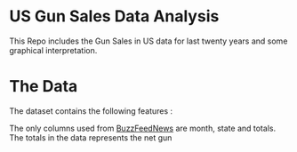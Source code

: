 # US Gun Sales Data Analysis
This Repo includes the Gun Sales in US data for last twenty years and some graphical interpretation.

# The Data

The dataset contains the following features :

The only columns used from [BuzzFeedNews](https://raw.githubusercontent.com/BuzzFeedNews/nics-firearm-background-checks/master/data/nics-firearm-background-checks.csv) are month, state and totals. The totals in the data represents the net gun